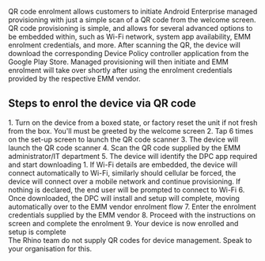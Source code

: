 QR code enrolment allows customers to initiate Android Enterprise managed provisioning with just a simple scan of a QR code from the welcome screen. QR code provisioning is simple, and allows for several advanced options to be embedded within, such as Wi-Fi network, system app availability, EMM enrolment credentials, and more. After scanning the QR, the device will download the corresponding Device Policy controller application from the Google Play Store. Managed provisioning will then initiate and EMM enrolment will take over shortly after using the enrolment credentials provided by the respective EMM vendor.

## Steps to enrol the device via QR code

<div class="numbered-instructions" markdown="1">
1. Turn on the device from a boxed state, or factory reset the unit if not fresh from the box. You'll must be greeted by the welcome screen
2. Tap 6 times on the set-up screen to launch the QR code scanner
3. The device will launch the QR code scanner
4. Scan the QR code supplied by the EMM administrator/IT department
5. The device will identify the DPC app required and start downloading
  1. If Wi-Fi details are embedded, the device will connect automatically to Wi-Fi, similarly should cellular be forced, the device will connect over a mobile network and continue provisioning. If nothing is declared, the end user will be prompted to connect to Wi-Fi
6. Once downloaded, the DPC will install and setup will complete, moving automatically over to the EMM vendor enrolment flow
7. Enter the enrolment credentials supplied by the EMM vendor
8. Proceed with the instructions on screen and complete the enrolment
9. Your device is now enrolled and setup is complete
</div>

<div class="callout callout-warning">
The Rhino team do not supply QR codes for device management. Speak to your organisation for this.
</div>
